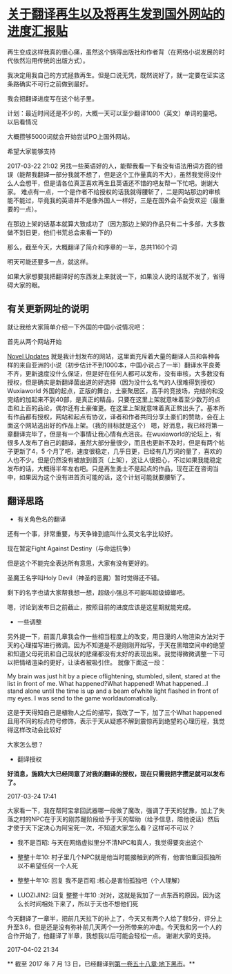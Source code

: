 # [关于翻译再生以及将再生发到国外网站的进度汇报贴](https://tieba.baidu.com/p/5034826546)
再生变成这样我真的很心痛，虽然这个锅得出版社和作者背（在网络小说发展的时代依然沿用传统的出版方式）。

我决定用我自己的方式拯救再生。但是口说无凭，既然说好了，就一定要在证实这条路确实不可行之前做到最好。

我会把翻译进度写在这个帖子里。

计划：最近时间还是不少的，大概一天可以至少翻译1000（英文）单词的量吧。以后看情况

大概攒够5000词就会开始尝试PO上国外网站。

希望大家能够支持

2017-03-22 21:02
另找一些英语好的人，能帮我看一下有没有语法用词方面的错误（能帮我翻译一部分我就不想了，但是这个工作量真的不大），虽然我觉得没什么人会想干，但是请各位真正喜欢再生且英语还不错的吧友帮一下忙吧。谢谢大家。
难点有一点，一个是作者不给授权的话我就得腰斩了，二是网站那边的审核能不能过，毕竟我的英语并不是像外国人一样好，三是在国外会不会受欢迎（最重要的一点）。

在那边上架的话基本就算大致成功了（因为那边上架的作品只有二十多部，大多数做不到日更，他们书荒总会来看一下的）

那么，截至今天，大概翻译了简介和序章的一半，总共1160个词

明天可能还要多一点，就这样。

如果大家想要我把翻译好的东西发上来就说一下，如果没人说的话就不发了，省得碍大家的眼。

## 有关更新网址的说明

就让我给大家简单介绍一下外国的中国小说情况吧：

首先从两个网站开始

[Novel Updates](http://www.novelupdates.com/series/revived-warrior/) 就是我计划发布的网站，这里面充斥着大量的翻译人员和各种各样的来自亚洲的小说（初步估计不到1000本，中国小说占了一半）翻译水平良莠不齐，更新速度没什么保证，但是好在任何人都可以发布，没有审核，大多数没有授权，但是确实是新翻译菌出道的好选择（因为没什么名气的人很难得到授权）
Wuxiaworld 外国的起点，正版的舞台，土豪聚居区，高手的竞技场，完结的和没完结的加起来不到40部，是真正的精品，只要在这里上架就意味着至少数万的点击和上百的品论，偶尔还有土豪催更。在这里上架就意味着真正熬出头了。基本所有作品都有授权，网站和起点有协议，译者和作者共同分享土豪们的赞助，会在上面这个网站选出好的作品上架。（我的目标就是这个）
嗯，好消息，我已经将第一章翻译完毕了，但是有一个事情让我心情有点沮丧。在wuxiaworld的论坛上，有很多人发布了自己的翻译，虽然大部分量很少，而且也更新不及时，但是有两个帖子更新了4，5 个月了吧，速度很稳定，几乎日更，已经有几万词的量了，喜欢的人也不少。但是仍然没有被放到首页（上架），这让人很担心，不过如果我能稳定发布的话，大概得半年左右吧。只是再生勇士不是起点的作品，现在正在咨询当中，如果因为这个没有进首页可能的话，这个计划可能就要腰斩了。

## 翻译思路

* 有关角色名的翻译

还有一个事，非常重要，与天争锋到底叫什么英文名字比较好。

现在暂定Fight Against Destiny（与命运抗争）

但是这个不能完全表达所有意思，大家有没有更好的。

圣魔王名字叫Holy Devil（神圣的恶魔）暂时觉得还不错。

剩下的名字也请大家帮我想一想，超级小强总不可能叫超级蟑螂吧。

嗯，讨论到发布日之前截止，按照目前的进度应该是这星期就能完成。

* 一些调整

另外提一下，前面几章我会作一些相当程度上的改变，用日漫的人物渲染方法对于天的心理描写进行微调。因为不知道是不是刚刚开始写，于天在黑暗空间中的绝望和知道父母死讯和自己现状的悲痛都没有太好的表现出来。我觉得微微调整一下可以把情绪渲染的更好，让读者被吸引住。
就像下面这一段：

My brain was just hit by a piece oflightening, stumbled, silent, stared at the list in front of me. What happened?What happened! What happened…I stand alone until the time is up and a beam ofwhite light flashed in front of my eyes. I was send to the game worldautomatically.

这是于天得知自己是植物人之后的描写，我改了一下，加了三个What happened且用不同的标点符号修饰，表示于天从疑惑不解到震惊再到绝望的心理历程，我觉得这样改动会比较好

大家怎么想？

* 翻译授权

**好消息，施鸥大大已经同意了对我的翻译的授权，现在只需我把字攒足就可以发布了。**

2017-03-24 17:41

大家看一下，我在帮阿宝拿回武器哪一段做了魔改，强调了于天的犹豫，加上了失落之村的NPC在于天的刚苏醒阶段给予于天的帮助（给予信息，陪他说话）然后才使于天下定决心为阿宝死一次，不知道大家怎么看？这样可不可以？

* 我不是百昭: 与天在网络虚拟里分不清NPC和真人，我觉得要突出这个

* 整整十年10: 村子里几个NPC就是他当时能接触到的所有，他害怕重回孤独所以不希望任何一个人死

* 整整十年10: 回复 我不是百昭 :核心是害怕孤独吧（个人理解）

* LUOZIJIN2: 回复 整整十年10 :对对，这就是我加了一点东西的原因。因为这么长时间相处下来了，所以于天也不想他们死

今天翻译了一章半，把前几天拉下的补上了，今天又有两个人给了我5分，评分上升至3.6，但是还是没有弥补前几天两个一分所带来的冲击。今天我和另一个人的合作开始了，他翻译了半章，我想我以后可能会轻松一点。 
谢谢大家的支持。

2017-04-02 21:34

** 截至 2017 年 7 月 13 日，已经翻译到[第一卷五十八章·地下黑市](http://forum.wuxiaworld.com/discussion/7661/revived-warrior-%E5%86%8D%E7%94%9F%E5%8B%87%E5%A3%AB-by-shiou-%E6%96%BD%E9%B8%A5/p6#Comment_116604)。**